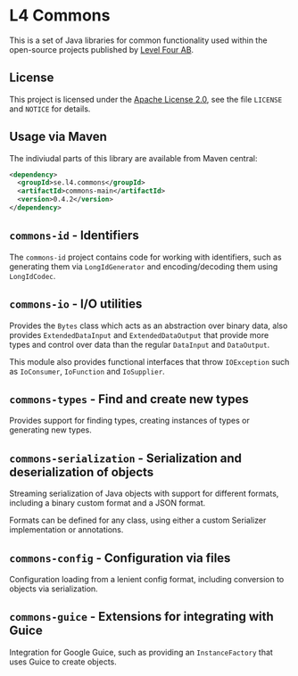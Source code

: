 # L4 Commons

This is a set of Java libraries for common functionality used within the
open-source projects published by [Level Four AB](https://github.com/LevelFourAB).

## License

This project is licensed under the [Apache License 2.0](https://www.apache.org/licenses/LICENSE-2.0),
see the file `LICENSE` and `NOTICE` for details.

## Usage via Maven

The indiviudal parts of this library are available from Maven central:

```xml
<dependency>
  <groupId>se.l4.commons</groupId>
  <artifactId>commons-main</artifactId>
  <version>0.4.2</version>
</dependency>
```

## `commons-id` - Identifiers

The `commons-id` project contains code for working with identifiers, such
as generating them via `LongIdGenerator` and encoding/decoding them using
`LongIdCodec`.

## `commons-io` - I/O utilities

Provides the `Bytes` class which acts as an abstraction over binary data,
also provides `ExtendedDataInput` and `ExtendedDataOutput` that provide
more types and control over data than the regular `DataInput` and `DataOutput`.

This module also provides functional interfaces that throw `IOException`
such as `IoConsumer`, `IoFunction` and `IoSupplier`.

## `commons-types` - Find and create new types

Provides support for finding types, creating instances of types or generating
new types.

## `commons-serialization` - Serialization and deserialization of objects

Streaming serialization of Java objects with support for different formats,
including a binary custom format and a JSON format.

Formats can be defined for any class, using either a custom Serializer
implementation or annotations.

## `commons-config` - Configuration via files

Configuration loading from a lenient config format, including conversion to
objects via serialization.

## `commons-guice` - Extensions for integrating with Guice

Integration for Google Guice, such as providing an `InstanceFactory` that
uses Guice to create objects.
